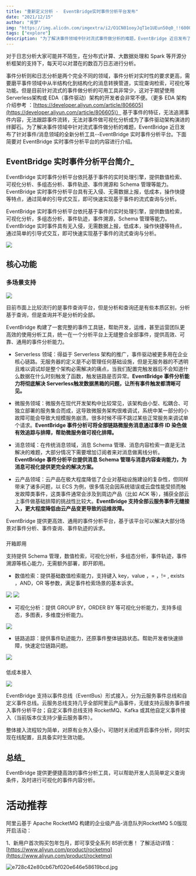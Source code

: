 ```yaml
---      
title: "重新定义分析 -  EventBridge实时事件分析平台发布"
date: "2021/12/15"
author: "肯梦"
img: "https://img.alicdn.com/imgextra/i2/O1CN01ooyJqT1e1UEun50q0_!!6000000003811-0-tps-685-383.jpg"
tags: ["explore"]
description: "为了解决事件领域中针对流式事件做分析的难题，EventBridge 近日发布了针对事件/消息领域的全新分析工具--EventBridge 实时事件分析平台。下面简要对 EventBridge 实时事件分析平台的内容进行介绍。"
---
```


对于日志分析大家可能并不陌生，在分布式计算、大数据处理和 Spark 等开源分析框架的支持下，每天可以对潜在的数百万日志进行分析。

事件分析则和日志分析是两个完全不同的领域，事件分析对实时性的要求更高，需要磨平事件领域中从半结构化到结构化的消息转换管道，实现查询检索，可视化等功能。但是目前针对流式的事件做分析的可用工具非常少，这对于期望使用Serverless架构或 EDA（事件驱动）架构的开发者会非常不便。（更多 EDA 架构介绍参考 ：[https://developer.aliyun.com/article/806605](https://developer.aliyun.com/article/806605)）
基于事件的特征，无法追溯事件内容，无法跟踪事件流转，无法对事件做可视化分析成为了事件驱动架构演进的绊脚石。为了解决事件领域中针对流式事件做分析的难题，EventBridge 近日发布了针对事件/消息领域的全新分析工具--EventBridge 实时事件分析平台。下面简要对 EventBridge 实时事件分析平台的内容进行介绍。

## EventBridge 实时事件分析平台简介_



EventBridge 实时事件分析平台依托基于事件的实时处理引擎，提供数值检索、可视化分析、多组态分析、事件轨迹、事件溯源和 Schema 管理等能力。EventBridge 实时事件分析平台具有无入侵、无需数据上报，低成本，操作快捷等特点，通过简单的引导式交互，即可快速实现基于事件的流式查询与分析。

EventBridge 实时事件分析平台依托基于事件的实时处理引擎，提供数值检索，可视化分析，多组态分析，事件轨迹，事件溯源，Schema 管理等能力。EventBridge 实时事件具有无入侵，无需数据上报，低成本，操作快捷等特点，通过简单的引导式交互，即可快速实现基于事件的流式查询与分析。

![](https://intranetproxy.alipay.com/skylark/lark/0/2023/gif/59356401/1680489523700-be151d1d-6614-49da-a6e4-93db06ffb530.gif#clientId=ua2acb84e-22c2-4&from=paste&id=u52ebe793&originHeight=2160&originWidth=3840&originalType=url&ratio=1&rotation=0&showTitle=false&status=done&style=none&taskId=uba248e78-81d3-4d41-955b-96bfa049cd1&title=)

## 核心功能


### 多场景支持


![](https://intranetproxy.alipay.com/skylark/lark/0/2023/png/59356401/1680489523840-d18b8c8d-e238-4ce8-9cac-1eac313fc254.png#clientId=ua2acb84e-22c2-4&from=paste&id=ud0746367&originHeight=792&originWidth=1080&originalType=url&ratio=1&rotation=0&showTitle=false&status=done&style=none&taskId=ub7894783-50c7-4338-a5d1-fde1c86540a&title=)

目前市面上比较流行的是事件查询平台，但是分析和查询还是有些本质区别，分析基于查询，但是查询并不是分析的全部。

EventBridge 构建了一套完整的事件工具链，帮助开发，运维，甚至运营团队更高效的使用分析工具，统一在一个分析平台上无缝整合全部事件，提供高效、可靠、通用的事件分析能力。

- Serverless 领域：得益于 Serverless 架构的推广，事件驱动被更多用在企业核心链路。无服务器的定义是不必管理任何基础设施，但是无服务器的不透明且难以调试却是整个架构必需解决的痛点，当我们配置完触发器后不会知道什么数据在什么时刻触发了函数，触发链路是否异常。**EventBridge 事件分析能力将彻底解决 Serverless触发数据黑箱的问题，让所有事件触发都清晰可见。**

- 微服务领域：微服务在现代开发架构中比较常见，该架构由小型、松耦合、可独立部署的服务集合而成，这导致微服务架构很难调试，系统中某一部分的小故障可能会导致大规模服务崩溃。很多时候不得不跳过某些正常服务来调试单个请求。**EventBridge 事件分析可将全部链路微服务消息通过事件 ID 染色做有效追踪与排障，帮助微服务做可视化排障。**

- 消息领域：在传统消息领域，消息 Schema 管理、消息内容检索一直是无法解决的难题，大部分情况下需要增加订阅者来对消息做离线分析。**EventBridge 事件分析平台提供消息 Schema 管理与消息内容查询能力，为消息可视化提供更完全的解决方案。**

- 云产品领域：云产品在极大程度降低了企业对基础设施建设的复杂性，但同样带来了诸多问题，以 ECS 为例，很多情况会因系统错误或云盘性能受损而触发故障类事件，这类事件通常会涉及到周边产品（比如 ACK 等），捕获全部云上事件做基础排障的挑战性比较大。**EventBridge 支持全部云服务事件无缝接入，更大程度降低由云产品变更导致的运维故障。**

EventBridge 提供更高效、通用的事件分析平台，基于该平台可以解决大部分场景对事件分析、事件查询、事件轨迹的诉求。
### 
开箱即用


支持提供 Schema 管理，数值检索，可视化分析，多组态分析，事件轨迹，事件溯源等核心能力，无需额外部署，即开即用。

- 数值检索：提供基础数值检索能力，支持键入 key，value ，= ，!= , exists ，AND，OR 等参数，满足事件检索场景的基本诉求。



![](https://intranetproxy.alipay.com/skylark/lark/0/2023/png/59356401/1680489525599-e3a8ccf7-0307-4754-b8c4-cf8aa7e98985.png#clientId=ua2acb84e-22c2-4&from=paste&id=ua221cdaa&originHeight=453&originWidth=371&originalType=url&ratio=1&rotation=0&showTitle=false&status=done&style=none&taskId=ue143efef-949f-4aa8-bb53-2560df6b50c&title=)
![](https://intranetproxy.alipay.com/skylark/lark/0/2023/gif/59356401/1680489523502-58404d2b-02b9-4a07-883e-3862d72da94b.gif#clientId=ua2acb84e-22c2-4&from=paste&id=u33b44958&originHeight=1&originWidth=1&originalType=url&ratio=1&rotation=0&showTitle=false&status=done&style=none&taskId=u47f04250-95ca-4faf-9ed3-02aac481e37&title=)

- 可视化分析：提供 GROUP BY，ORDER BY 等可视化分析能力，支持多组态，多图表，多维度分析能力。



![](https://intranetproxy.alipay.com/skylark/lark/0/2023/png/59356401/1680489525743-fcb59dee-dcbb-4b32-923f-80e13a5d3b4d.png#clientId=ua2acb84e-22c2-4&from=paste&id=u47e217f3&originHeight=353&originWidth=1080&originalType=url&ratio=1&rotation=0&showTitle=false&status=done&style=none&taskId=u0c30e007-2909-4b31-a975-724b86432b6&title=)

- 链路追踪：提供事件轨迹能力，还原事件整体链路状态。帮助开发者快速排障，快速定位链路问题。



![](https://intranetproxy.alipay.com/skylark/lark/0/2023/png/59356401/1680489526082-f0c4f002-8e3e-4f78-ae61-b595f0e40889.png#clientId=ua2acb84e-22c2-4&from=paste&id=uf1eaacac&originHeight=336&originWidth=1080&originalType=url&ratio=1&rotation=0&showTitle=false&status=done&style=none&taskId=u93bda84b-f995-41ec-8a8f-60658e8e799&title=)
### 
低成本接入


![](https://intranetproxy.alipay.com/skylark/lark/0/2023/png/59356401/1680489525924-4a58e476-5ab5-48fe-a258-c8bd856f9d87.png#clientId=ua2acb84e-22c2-4&from=paste&id=u54f15fe7&originHeight=456&originWidth=1080&originalType=url&ratio=1&rotation=0&showTitle=false&status=done&style=none&taskId=ufc233d4b-a070-41ca-9763-5784002b69b&title=)

EventBridge 支持以事件总线（EventBus）形式接入，分为云服务事件总线和自定义事件总线。云服务总线支持几乎全部阿里云产品事件，无缝支持云服务事件接入事件分析平台；自定义事件总线支持 RocketMQ、Kafka 或其他自定义事件接入（当前版本仅支持少量云服务事件）。

整体接入流程较为简单，对原有业务入侵小，可随时关闭或开启事件分析，同时实现在线配置，且具备实时生效功能。

## 总结_

EventBridge 提供更便捷高效的事件分析工具，可以帮助开发人员简单定义查询条件，及时进行可视化的事件内容分析。

# 活动推荐

阿里云基于 Apache RocketMQ 构建的企业级产品-消息队列RocketMQ 5.0版现开启活动：

1、新用户首次购买包年包月，即可享受全系列 85折优惠！ 了解活动详情：[https://www.aliyun.com/product/rocketmq](https://www.aliyun.com/product/rocketmq)

![e728c42e80cb67bf020e646e58619bcd.jpg](https://intranetproxy.alipay.com/skylark/lark/0/2023/jpeg/59356401/1680576637562-9af35fbf-d64b-4f81-b950-7e72f91b5ca2.jpeg#clientId=u449ffa34-59ce-4&from=paste&height=675&id=u462ad3c6&name=e728c42e80cb67bf020e646e58619bcd.jpg&originHeight=675&originWidth=1920&originalType=binary&ratio=1&rotation=0&showTitle=false&size=258156&status=done&style=none&taskId=u26cea311-dc98-45bd-8c8c-c7884e57c37&title=&width=1920)
